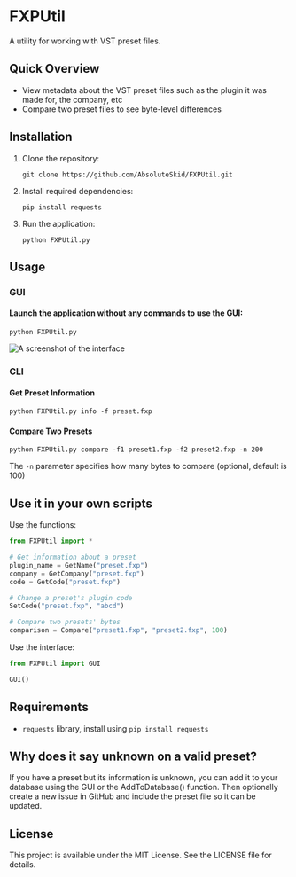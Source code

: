 # FXPUtil
A utility for working with VST preset files.

## Quick Overview
- View metadata about the VST preset files such as the plugin it was made for, the company, etc 
- Compare two preset files to see byte-level differences

## Installation

1. Clone the repository:
   ```
   git clone https://github.com/AbsoluteSkid/FXPUtil.git
   ```

2. Install required dependencies:
   ```
   pip install requests
   ```

3. Run the application:
   ```
   python FXPUtil.py
   ```

## Usage

### GUI
#### Launch the application without any commands to use the GUI:
```
python FXPUtil.py
```
![A screenshot of the interface](https://github.com/user-attachments/assets/7469c5b6-f824-456d-9705-de3aa4c8e125)

### CLI
#### Get Preset Information
```
python FXPUtil.py info -f preset.fxp
```

#### Compare Two Presets
```
python FXPUtil.py compare -f1 preset1.fxp -f2 preset2.fxp -n 200
```
The `-n` parameter specifies how many bytes to compare (optional, default is 100)

## Use it in your own scripts
Use the functions:
```python
from FXPUtil import *

# Get information about a preset
plugin_name = GetName("preset.fxp")
company = GetCompany("preset.fxp")
code = GetCode("preset.fxp")

# Change a preset's plugin code
SetCode("preset.fxp", "abcd")

# Compare two presets' bytes
comparison = Compare("preset1.fxp", "preset2.fxp", 100)
```

Use the interface:
```python
from FXPUtil import GUI

GUI()
```

## Requirements
- `requests` library, install using `pip install requests`

## Why does it say unknown on a valid preset?

If you have a preset but its information is unknown, you can add it to your database using the GUI or the AddToDatabase() function. Then optionally create a new issue in GitHub and include the preset file so it can be updated.

## License

This project is available under the MIT License. See the LICENSE file for details.
